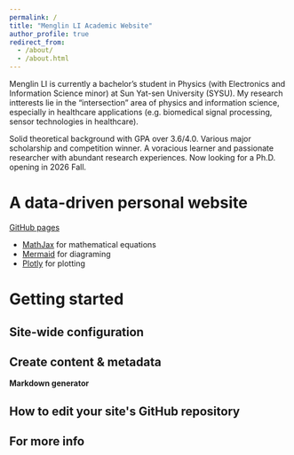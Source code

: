 ```yaml
---
permalink: /
title: "Menglin LI Academic Website"
author_profile: true
redirect_from: 
  - /about/
  - /about.html
---
```


Menglin LI is currently a bachelor’s student in Physics (with Electronics and Information Science minor) at Sun Yat-sen University (SYSU). My research intterests lie in the “intersection” area of physics and information science, especially in healthcare applications (e.g. biomedical signal processing, sensor technologies in healthcare). 

Solid theoretical background with GPA over 3.6/4.0. Various major scholarship and competition winner. A voracious learner and passionate researcher with abundant research experiences. Now looking for a Ph.D. opening in 2026 Fall.

A data-driven personal website
======
[GitHub pages](https://pages.github.com/) 

- [MathJax](https://www.mathjax.org/) for mathematical equations
- [Mermaid](https://mermaid.js.org/) for diagraming
- [Plotly](https://plotly.com/javascript/) for plotting

Getting started
======


Site-wide configuration
------
 

Create content & metadata
------


**Markdown generator**



How to edit your site's GitHub repository
------


For more info
------

